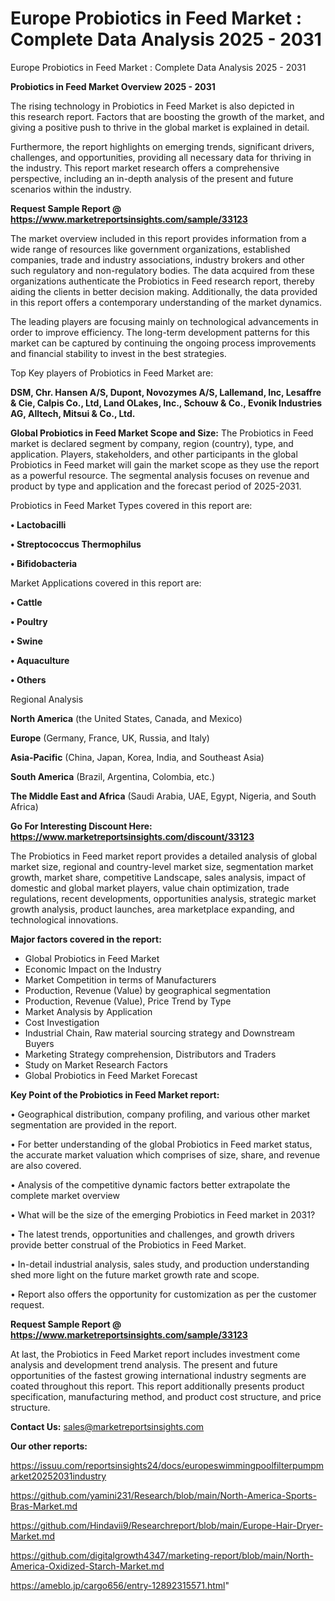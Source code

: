 # Europe Probiotics in Feed Market : Complete Data Analysis 2025 - 2031
 Europe Probiotics in Feed Market : Complete Data Analysis 2025 - 2031

<Strong> Probiotics in Feed Market Overview 2025 - 2031</strong>

The rising technology in Probiotics in Feed Market is also depicted in this research report. Factors that are boosting the growth of the market, and giving a positive push to thrive in the global market is explained in detail.

Furthermore, the report highlights on emerging trends, significant drivers, challenges, and opportunities, providing all necessary data for thriving in the industry. This report market research offers a comprehensive perspective, including an in-depth analysis of the present and future scenarios within the industry.

<strong>Request Sample Report @ <a href=https://www.marketreportsinsights.com/sample/33123>https://www.marketreportsinsights.com/sample/33123</a></strong>

The market overview included in this report provides information from a wide range of resources like government organizations, established companies, trade and industry associations, industry brokers and other such regulatory and non-regulatory bodies. The data acquired from these organizations authenticate the Probiotics in Feed research report, thereby aiding the clients in better decision making. Additionally, the data provided in this report offers a contemporary understanding of the market dynamics.

The leading players are focusing mainly on technological advancements in order to improve efficiency. The long-term development patterns for this market can be captured by continuing the ongoing process improvements and financial stability to invest in the best strategies.

Top Key players of Probiotics in Feed Market are:

<strong>DSM, Chr. Hansen A/S, Dupont, Novozymes A/S, Lallemand, Inc, Lesaffre & Cie, Calpis Co., Ltd, Land OLakes, Inc., Schouw & Co., Evonik Industries AG, Alltech, Mitsui & Co., Ltd.</strong>

<strong><b>Global Probiotics in Feed Market Scope and Size:</b></strong>
The Probiotics in Feed market is declared segment by company, region (country), type, and application. Players, stakeholders, and other participants in the global Probiotics in Feed market will gain the market scope as they use the report as a powerful resource. The segmental analysis focuses on revenue and product by type and application and the forecast period of 2025-2031.

Probiotics in Feed Market Types covered in this report are:

<strong>•  Lactobacilli

•  Streptococcus Thermophilus

•  Bifidobacteria</strong>

Market Applications covered in this report are:

<strong>•  Cattle

•  Poultry

•  Swine

•  Aquaculture

•  Others</strong> 

Regional Analysis

<strong>North America</strong> (the United States, Canada, and Mexico)

<strong>Europe</strong> (Germany, France, UK, Russia, and Italy)

<strong>Asia-Pacific</strong> (China, Japan, Korea, India, and Southeast Asia)

<strong>South America</strong> (Brazil, Argentina, Colombia, etc.)

<strong>The Middle East and Africa</strong> (Saudi Arabia, UAE, Egypt, Nigeria, and South Africa)

<strong>Go For Interesting Discount Here: <a href=https://www.marketreportsinsights.com/discount/33123>https://www.marketreportsinsights.com/discount/33123</a></strong>

The Probiotics in Feed market report provides a detailed analysis of global market size, regional and country-level market size, segmentation market growth, market share, competitive Landscape, sales analysis, impact of domestic and global market players, value chain optimization, trade regulations, recent developments, opportunities analysis, strategic market growth analysis, product launches, area marketplace expanding, and technological innovations.

<strong><b>Major factors covered in the report:</b></strong>
<ul>
  <li>Global Probiotics in Feed Market </li>
  <li>Economic Impact on the Industry</li>
  <li>Market Competition in terms of Manufacturers</li>
  <li>Production, Revenue (Value) by geographical segmentation</li>
  <li>Production, Revenue (Value), Price Trend by Type</li>
  <li>Market Analysis by Application</li>
  <li>Cost Investigation</li>
  <li>Industrial Chain, Raw material sourcing strategy and Downstream Buyers</li>
  <li>Marketing Strategy comprehension, Distributors and Traders</li>
  <li>Study on Market Research Factors</li>
  <li>Global Probiotics in Feed Market Forecast</li>
</ul>

<strong><b>Key Point of the Probiotics in Feed Market report:</b></strong>

• Geographical distribution, company profiling, and various other market segmentation are provided in the report.

• For better understanding of the global Probiotics in Feed market status, the accurate market valuation which comprises of size, share, and revenue are also covered.

• Analysis of the competitive dynamic factors better extrapolate the complete market overview

• What will be the size of the emerging Probiotics in Feed market in 2031?

• The latest trends, opportunities and challenges, and growth drivers provide better construal of the Probiotics in Feed Market.

• In-detail industrial analysis, sales study, and production understanding shed more light on the future market growth rate and scope.

• Report also offers the opportunity for customization as per the customer request.

<strong>Request Sample Report @ <a href=https://www.marketreportsinsights.com/sample/33123>https://www.marketreportsinsights.com/sample/33123</a></strong>

At last, the Probiotics in Feed Market report includes investment come analysis and development trend analysis. The present and future opportunities of the fastest growing international industry segments are coated throughout this report. This report additionally presents product specification, manufacturing method, and product cost structure, and price structure.

<strong>Contact Us:</strong>
sales@marketreportsinsights.com

<strong>Our other reports:</strong>

<a href=https://issuu.com/reportsinsights24/docs/europeswimmingpoolfilterpumpmarket20252031industry>https://issuu.com/reportsinsights24/docs/europeswimmingpoolfilterpumpmarket20252031industry</a>

<a href=https://github.com/yamini231/Research/blob/main/North-America-Sports-Bras-Market.md>https://github.com/yamini231/Research/blob/main/North-America-Sports-Bras-Market.md</a>

<a href=https://github.com/Hindavii9/Researchreport/blob/main/Europe-Hair-Dryer-Market.md>https://github.com/Hindavii9/Researchreport/blob/main/Europe-Hair-Dryer-Market.md</a>

<a href=https://github.com/digitalgrowth4347/marketing-report/blob/main/North-America-Oxidized-Starch-Market.md>https://github.com/digitalgrowth4347/marketing-report/blob/main/North-America-Oxidized-Starch-Market.md</a>

<a href=https://ameblo.jp/cargo656/entry-12892315571.html>https://ameblo.jp/cargo656/entry-12892315571.html</a>"

